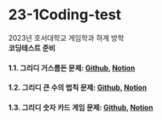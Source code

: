 # 23-1Coding-test
2023년 호서대학교 게임학과 하계 방학   
**코딩테스트 준비**

#### 1.1. 그리디 거스름돈 문제: [Github][1_link], [Notion][1_1_link]
[1_link]: https://github.com/hb2133/23-1Coding-test/blob/main/Greedy/Greedy.cpp "그리디 거스름돈 문제 코드"
[1_1_link]: https://solar-plot-07f.notion.site/1-_-129e367207494cae85aefe0873a51715?pvs=4 "그리디 거스름돈 문제 설명"

#### 1.2. 그리디 큰 수의 법칙 문제: [Github][2_link], [Notion][2_2_link]
[2_link]: https://github.com/hb2133/23-1Coding-test/blob/main/Greedy_2/Greedy_2.cpp "그리디 큰 수의 법칙 문제 코드"
[2_2_link]: https://solar-plot-07f.notion.site/2-_-d4094fe3f8bf48abb6e3309906be0e2a?pvs=4 "그리디 큰 수의 법칙 문제 설명"

#### 1.3. 그리디 숫자 카드 게임 문제: [Github][3_link], [Notion][3_3_link]
[3_link]: https://github.com/hb2133/23-1Coding-test/blob/main/Greedy_3/Greedy_3.cpp "그리디 숫자 카드 게임 문제 코드"
[3_3_link]: https://solar-plot-07f.notion.site/3-_-5f595991d9794375ad025180342fc838?pvs=4 "그리디 숫자 카드 게임 문제 설명"
